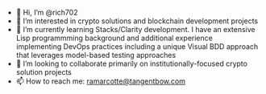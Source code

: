 - 👋 Hi, I’m @rich702
- 👀 I’m interested in crypto solutions and blockchain development projects
- 🌱 I’m currently learning Stacks/Clarity development.  I have an extensive Lisp programmming background and additional experience implementing
      DevOps practices including a unique Visual BDD approach that leverages model-based testing approaches
- 💞️ I’m looking to collaborate primarily on institutionally-focused crypto solution projects
- 📫 How to reach me: ramarcotte@tangentbow.com

<!---
rich702/rich702 is a ✨ special ✨ repository because its `README.md` (this file) appears on your GitHub profile.
You can click the Preview link to take a look at your changes.
--->
